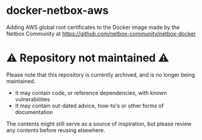 # docker-netbox-aws

Adding AWS global root certificates to the Docker image made by the Netbox Community at <https://github.com/netbox-community/netbox-docker>

# :warning: Repository not maintained :warning:

Please note that this repository is currently archived, and is no longer being maintained.

- It may contain code, or reference dependencies, with known vulnerabilities
- It may contain out-dated advice, how-to's or other forms of documentation

The contents might still serve as a source of inspiration, but please review any contents before reusing elsewhere.
